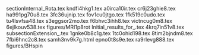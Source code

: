 sectionInternal_Rota.tex
kndfi4hkg1.tex
a0irca10ir.tex
cr6j23ghie8.tex
ha991pg70u8.tex
3fc36ujnip.tex
fov1cu0jtgo.tex
1fk519c0udo.tex
tu4lsvfsa48.tex
s3eggsor2mo.tex
f6bhvc3ihh8.tex
victncug0m8.tex
6ejlkouv538.tex
figures/MRI1p8rot
Initial_results_for_.tex
4krq7in51v8.tex
subsectionExtension_.tex
1gnke0b8c1g.tex
1tc0ohid198.tex
8tim2bjndm8.tex
7fbi6hnc2c8.tex
samh3nv9k7g.html
epno0t8s9e.tex
ra9rlevg888.tex
figures/BHspin